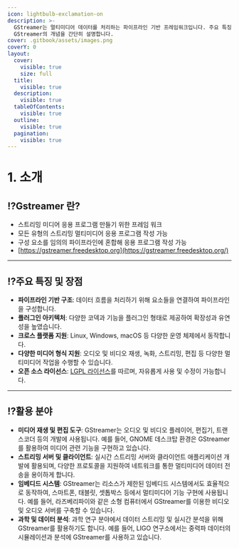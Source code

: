 ```yaml
---
icon: lightbulb-exclamation-on
description: >-
  GStreamer는 멀티미디어 데이터를 처리하는 파이프라인 기반 프레임워크입니다. 주요 특징과 장점, 활용 분야, 설치 방법 등을 소개하며
  GStreamer의 개념을 간단히 설명합니다.
cover: .gitbook/assets/images.png
coverY: 0
layout:
  cover:
    visible: true
    size: full
  title:
    visible: true
  description:
    visible: true
  tableOfContents:
    visible: true
  outline:
    visible: true
  pagination:
    visible: true
---
```


# 1. 소개

## ⁉️Gstreamer 란? <a href="#id-3690" id="id-3690"></a>

* 스트리밍 미디어 응용 프로그램 만들기 위한 프레임 워크
* 모든 유형의 스트리밍 멀티미디어 응용 프로그램 작성 가능
* 구성 요소를 임의의 파이프라인에 혼합해 응용 프로그램 작성 가능
* [https://gstreamer.freedesktop.org](https://gstreamer.freedesktop.org/)

***

## ⁉️주요 특징 및 장점

* **파이프라인 기반 구조**: 데이터 흐름을 처리하기 위해 요소들을 연결하여 파이프라인을 구성합니다.
* **플러그인 아키텍처**: 다양한 코덱과 기능을 플러그인 형태로 제공하여 확장성과 유연성을 높였습니다.
* **크로스 플랫폼 지원**: Linux, Windows, macOS 등 다양한 운영 체제에서 동작합니다.
* **다양한 미디어 형식 지원**: 오디오 및 비디오 재생, 녹화, 스트리밍, 편집 등 다양한 멀티미디어 작업을 수행할 수 있습니다.
* **오픈 소스 라이선스**: [LGPL 라이선스](1./license.md)를 따르며, 자유롭게 사용 및 수정이 가능합니다.

***

## ⁉️활용 분야

* **미디어 재생 및 편집 도구**: GStreamer는 오디오 및 비디오 플레이어, 편집기, 트랜스코더 등의 개발에 사용됩니다. 예를 들어, GNOME 데스크탑 환경은 GStreamer를 활용하여 미디어 관련 기능을 구현하고 있습니다.
* **스트리밍 서버 및 클라이언트**: 실시간 스트리밍 서버와 클라이언트 애플리케이션 개발에 활용되며, 다양한 프로토콜을 지원하여 네트워크를 통한 멀티미디어 데이터 전송을 용이하게 합니다.
* **임베디드 시스템**: GStreamer는 리소스가 제한된 임베디드 시스템에서도 효율적으로 동작하여, 스마트폰, 태블릿, 셋톱박스 등에서 멀티미디어 기능 구현에 사용됩니다. 예를 들어, 라즈베리파이와 같은 소형 컴퓨터에서 GStreamer를 이용한 비디오 및 오디오 서버를 구축할 수 있습니다.
* **과학 및 데이터 분석**: 과학 연구 분야에서 데이터 스트리밍 및 실시간 분석을 위해 GStreamer를 활용하기도 합니다. 예를 들어, LIGO 연구소에서는 중력파 데이터의 시뮬레이션과 분석에 GStreamer를 사용하고 있습니다.



